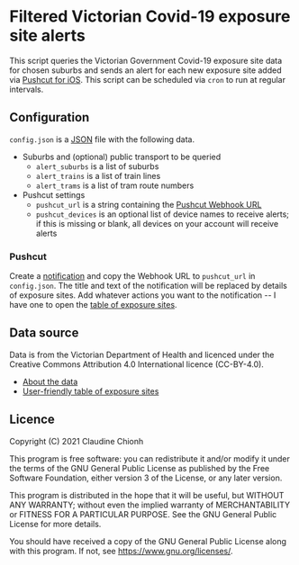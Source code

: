 # Filtered Victorian Covid-19 exposure site alerts

This script queries the Victorian Government Covid-19 exposure site data for chosen suburbs and sends an alert for each new exposure site added via [Pushcut for iOS](https://www.pushcut.io/index.html). This script can be scheduled via `cron` to run at regular intervals.

## Configuration

`config.json` is a [JSON](https://www.json.org/json-en.html) file with the following data.

- Suburbs and (optional) public transport to be queried
  - `alert_suburbs` is a list of suburbs
  - `alert_trains` is a list of train lines
  - `alert_trams` is a list of tram route numbers
- Pushcut settings
  - `pushcut_url` is a string containing the [Pushcut Webhook URL](https://www.pushcut.io/support.html#web_api)
  - `pushcut_devices` is an optional list of device names to receive alerts; if this is missing or blank, all devices on your account will receive alerts

### Pushcut

Create a [notification](https://www.pushcut.io/support.html#notifications) and copy the Webhook URL to `pushcut_url` in `config.json`. The title and text of the notification will be replaced by details of exposure sites. Add whatever actions you want to the notification -- I have one to open the [table of exposure sites](https://www.coronavirus.vic.gov.au/exposure-sites).

## Data source

Data is from the Victorian Department of Health and licenced under the Creative Commons Attribution 4.0 International licence (CC-BY-4.0).

- [About the data](https://discover.data.vic.gov.au/dataset/all-victorian-sars-cov-2-covid-19-current-exposure-sites)
- [User-friendly table of exposure sites](https://www.coronavirus.vic.gov.au/exposure-sites)

## Licence

Copyright (C) 2021 Claudine Chionh

This program is free software: you can redistribute it and/or modify it under the terms of the GNU General Public License as published by the Free Software Foundation, either version 3 of the License, or any later version.

This program is distributed in the hope that it will be useful, but WITHOUT ANY WARRANTY; without even the implied warranty of MERCHANTABILITY or FITNESS FOR A PARTICULAR PURPOSE. See the GNU General Public License for more details.

You should have received a copy of the GNU General Public License along with this program. If not, see <https://www.gnu.org/licenses/>.

